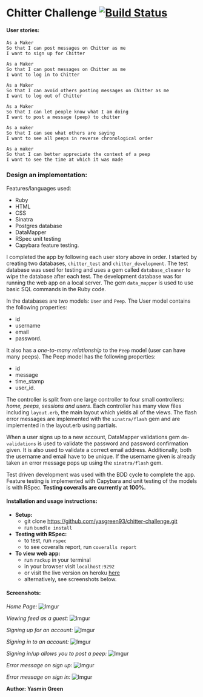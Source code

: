 # Chitter Challenge [![Build Status](https://travis-ci.org/makersacademy/chitter-challenge.svg?branch=master)](https://travis-ci.org/makersacademy/chitter-challenge)

#### User stories:
```
As a Maker
So that I can post messages on Chitter as me
I want to sign up for Chitter

As a Maker
So that I can post messages on Chitter as me
I want to log in to Chitter

As a Maker
So that I can avoid others posting messages on Chitter as me
I want to log out of Chitter

As a Maker
So that I can let people know what I am doing  
I want to post a message (peep) to chitter

As a maker
So that I can see what others are saying  
I want to see all peeps in reverse chronological order

As a maker
So that I can better appreciate the context of a peep
I want to see the time at which it was made
```

### Design an implementation:
Features/languages used:
* Ruby
* HTML                        
* CSS
* Sinatra
* Postgres database
* DataMapper
* RSpec unit testing
* Capybara feature testing.

I completed the app by following each user story above in order. I started by creating two databases, `chitter_test` and `chitter_development`. The test database was used for testing and uses a gem called `database_cleaner` to wipe the database after each test. The development database was for running the web app on a local server. The gem `data_mapper` is used to use basic SQL commands in the Ruby code.

In the databases are two models: `User` and `Peep`. The User model contains the following properties:
* id
* username
* email
* password.

It also has a *one-to-many relationship* to the `Peep` model (user can have many peeps). The Peep model has the following properties:
* id
* message
* time_stamp
* user_id.

The controller is split from one large controller to four small controllers: *home, peeps, sessions and users*. Each controller has many view files including `layout.erb`, the main layout which yields all of the views. The flash error messages are implemented with the `sinatra/flash` gem and are implemented in the layout.erb using partials.

When a user signs up to a new account, DataMapper validations gem `dm-validations` is used to validate the password and password confirmation given. It is also used to validate a correct email address. Additionally, both the username and email have to be unique. If the username given is already taken an error message pops up using the `sinatra/flash` gem.


Test driven development was used with the BDD cycle to complete the app. Feature testing is implemented with Capybara and unit testing of the models is with RSpec.
**Testing coveralls are currently at 100%.**

#### Installation and usage instructions:

* **Setup:**
  * git clone https://github.com/yasgreen93/chitter-challenge.git
  * run `bundle install`
* **Testing with RSpec:**
  * to test, run `rspec`
  * to see coveralls report, run `coveralls report`
* **To view web app:**
  * run `rackup` in your terminal
  * in your browser visit `localhost:9292`
  * or visit the live version on heroku [here](https://chitter-better-than-twitter.herokuapp.com/)
  * alternatively, see screenshots below.

#### Screenshots:


*Home Page:*
![Imgur](http://i.imgur.com/QYLnI0s.jpg)


*Viewing feed as a guest:*
![Imgur](http://i.imgur.com/ogDJHbm.jpg)


*Signing up for an account:*
![Imgur](http://i.imgur.com/1tJMbHD.jpg)


*Signing in to an account:*
![Imgur](http://i.imgur.com/DRd9I11.jpg)


*Signing in/up allows you to post a peep:*
![Imgur](http://i.imgur.com/BulpYYg.jpg)


*Error message on sign up:*
![Imgur](http://i.imgur.com/CwkNPTK.jpg)


*Error message on sign in:*
![Imgur](http://i.imgur.com/rl67etA.jpg)




**Author: Yasmin Green**
